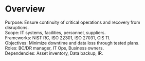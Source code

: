 # Overview
Purpose: Ensure continuity of critical operations and recovery from disruptions.  
Scope: IT systems, facilities, personnel, suppliers.  
Frameworks: NIST RC, ISO 22301, ISO 27031, CIS 11.  
Objectives: Minimize downtime and data loss through tested plans.  
Roles: BC/DR manager, IT Ops, Business owners.  
Dependencies: Asset inventory, Data backup, IR.
